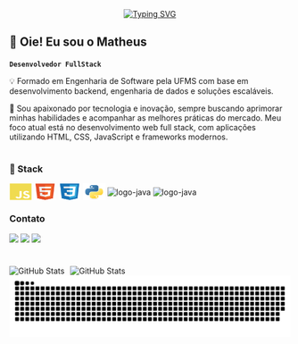 <div align="center">
  <a href="https://git.io/typing-svg">
    <img src="https://readme-typing-svg.demolab.com?weight=500&size=22&pause=1000&color=fff&center=true&vCenter=true&random=false&width=524&lines=%E2%8A%B9++Bem-vindo+ao+meu+perfil!++%E2%8A%B9+" alt="Typing SVG">
  </a>
</div>

<h2>👋 Oie! Eu sou o Matheus</h2>

**`Desenvolvedor FullStack`**

💡 Formado em Engenharia de Software pela UFMS com base em desenvolvimento backend, engenharia de dados e soluções escaláveis.

🚀 Sou apaixonado por tecnologia e inovação, sempre buscando aprimorar minhas habilidades e acompanhar as melhores práticas do mercado. Meu foco atual está no desenvolvimento web full stack, com aplicações utilizando HTML, CSS, JavaScript e frameworks modernos.

#

<h3>🤖 Stack</h3>

<div>
  <img align="center" alt="logo-Js" height="30" width="40" src="https://raw.githubusercontent.com/devicons/devicon/master/icons/javascript/javascript-plain.svg"/>
  <!-- <img align="center" alt="logo-Ts" height="30" width="40" src="https://raw.githubusercontent.com/devicons/devicon/master/icons/typescript/typescript-plain.svg"/>
  <img align="center" alt="logo-React" height="30" width="40" src="https://raw.githubusercontent.com/devicons/devicon/master/icons/react/react-original.svg"/> -->
  <img align="center" alt="logo-HTML" height="30" width="40" src="https://raw.githubusercontent.com/devicons/devicon/master/icons/html5/html5-original.svg"/>
  <img align="center" alt="logo-CSS" height="30" width="40" src="https://raw.githubusercontent.com/devicons/devicon/master/icons/css3/css3-original.svg"/>
  <img align="center" alt="logo-Python" height="30" width="40" src="https://raw.githubusercontent.com/devicons/devicon/master/icons/python/python-original.svg"/>
  <img align="center" alt="logo-java" height="30" width="40" src="https://cdn.jsdelivr.net/gh/devicons/devicon@latest/icons/java/java-original.svg"/>
  <img align="center" alt="logo-java" height="30" width="40" src="https://cdn.jsdelivr.net/gh/devicons/devicon@latest/icons/amazonwebservices/amazonwebservices-plain-wordmark.svg"/>
</div>

<h3>Contato</h3>

<div>
  <a href="https://www.linkedin.com/in/matheusrcg/" target="_blank"><img src="https://img.shields.io/badge/-LinkedIn-%230077B5?style=for-the-badge&logo=linkedin&logoColor=white" target="_blank"></a> 
  <a href = "mailto:matheus.rcg.0@gmail.com"><img src="https://img.shields.io/badge/-Gmail-%23333?style=for-the-badge&logo=gmail&logoColor=white" target="_blank"></a>
  <a href="https://www.instagram.com/matheus.rcg/" target="_blank"><img src="https://img.shields.io/badge/-Instagram-%23E4405F?style=for-the-badge&logo=instagram&logoColor=white" target="_blank"></a>
</div>

#

<div>
  <img 
    align="left" 
    alt="GitHub Stats" 
    style="padding-right: 10px;" 
    src="https://github-readme-stats.vercel.app/api?username=MatheusRCG&card_width=30px&show_icons=true&theme=tokyonight&include_all_commits=true&locale=pt-br&hide=contribs,stars&show=prs_merged&rank_icon=github"
  />
  <img
    alt="GitHub Stats" 
    src="https://github-readme-stats.vercel.app/api/top-langs/?username=MatheusRCG&theme=tokyonight&layout=compact&custom_title=Tecnologias" 
  />
</div>

<picture align="center">
  <source media="(prefers-color-scheme: dark)" srcset="https://raw.githubusercontent.com/mari4souza/mari4souza/output/github-contribution-grid-snake-dark.svg">
  <source media="(prefers-color-scheme: light)" srcset="https://raw.githubusercontent.com/mari4souza/mari4souza/output/github-contribution-grid-snake-dark.svg">
  <img align="center" alt="github contribution grid snake animation" src="https://raw.githubusercontent.com/mari4souza/mari4souza/output/github-contribution-grid-snake.svg">
</picture>

